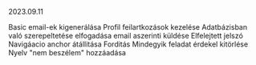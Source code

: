 2023.09.11

Basic email-ek kigenerálása
Profil feilartkozások kezelése
Adatbázisban való szerepeltetése elfogadása email aszerinti küldése
Elfelejtett jelszó
Navigáacio anchor átállitása
Forditás
Mindegyik feladat érdekel kitörlése
Nyelv "nem beszélem" hozzáadása